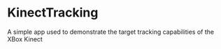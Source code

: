 # KinectTracking
A simple app used to demonstrate the target tracking capabilities of the XBox Kinect
